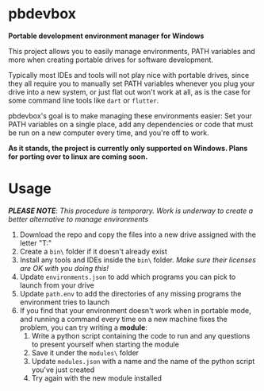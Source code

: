 # pbdevbox

**Portable development environment manager for Windows**

This project allows you to easily manage environments, PATH variables and more when creating portable drives for software development.

Typically most IDEs and tools will not play nice with portable drives, since they all require you to manually set PATH variables whenever you plug your drive into a new system, or just flat out won't work at all, as is the case for some command line tools like `dart` or `flutter`.

pbdevbox's goal is to make managing these environments easier: Set your PATH variables on a single place, add any dependencies or code that must be run on a new computer every time, and you're off to work.

**As it stands, the project is currently only supported on Windows. Plans for porting over to linux are coming soon.**

# Usage

***PLEASE NOTE***: *This procedure is temporary. Work is underway to create a better alternative to manage environments*

1. Download the repo and copy the files into a new drive assigned with the letter "T:"
2. Create a `bin\` folder if it doesn't already exist
2. Install any tools and IDEs inside the `bin\` folder. *Make sure their licenses are OK with you doing this!*
3. Update `environments.json` to add which programs you can pick to launch from your drive
4. Update `path.env` to add the directories of any missing programs the environment tries to launch
5. If you find that your environment doesn't work when in portable mode, and running a command every time on a new machine fixes the problem, you can try writing a **module**:
    1. Write a python script containing the code to run and any questions to present yourself when starting the module
    2. Save it under the `modules\` folder
    3. Update `modules.json` with a name and the name of the python script you've just created
    4. Try again with the new module installed